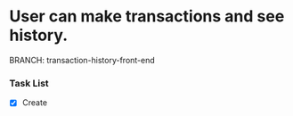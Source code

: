# User can make transactions and see history.

BRANCH: transaction-history-front-end

### Task List

- [x] Create
